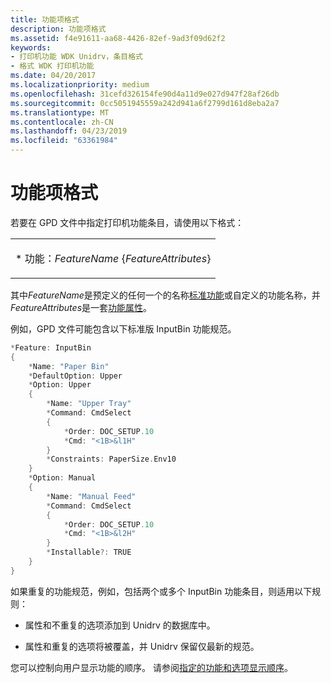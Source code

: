 ```yaml
---
title: 功能项格式
description: 功能项格式
ms.assetid: f4e91611-aa68-4426-82ef-9ad3f09d62f2
keywords:
- 打印机功能 WDK Unidrv，条目格式
- 格式 WDK 打印机功能
ms.date: 04/20/2017
ms.localizationpriority: medium
ms.openlocfilehash: 31cefd326154fe90d4a11d9e027d947f28af26db
ms.sourcegitcommit: 0cc5051945559a242d941a6f2799d161d8eba2a7
ms.translationtype: MT
ms.contentlocale: zh-CN
ms.lasthandoff: 04/23/2019
ms.locfileid: "63361984"
---
```

# <a name="feature-entry-format"></a>功能项格式





若要在 GPD 文件中指定打印机功能条目，请使用以下格式：

<table>
<colgroup>
<col width="100%" />
</colgroup>
<tbody>
<tr class="odd">
<td><p>* 功能：<em>FeatureName</em> {<em>FeatureAttributes</em>}</p></td>
</tr>
</tbody>
</table>

 

其中*FeatureName*是预定义的任何一个的名称[标准功能](standard-features.md)或自定义的功能名称，并*FeatureAttributes*是一套[功能属性](feature-attributes.md)。

例如，GPD 文件可能包含以下标准版 InputBin 功能规范。

```cpp
*Feature: InputBin
{
    *Name: "Paper Bin"
    *DefaultOption: Upper
    *Option: Upper
    {
        *Name: "Upper Tray"
        *Command: CmdSelect
        {
            *Order: DOC_SETUP.10
            *Cmd: "<1B>&l1H"
        }
        *Constraints: PaperSize.Env10
    }
    *Option: Manual
    {
        *Name: "Manual Feed"
        *Command: CmdSelect
        {
            *Order: DOC_SETUP.10
            *Cmd: "<1B>&l2H"
        }
        *Installable?: TRUE
    }
}
```

如果重复的功能规范，例如，包括两个或多个 InputBin 功能条目，则适用以下规则：

-   属性和不重复的选项添加到 Unidrv 的数据库中。

-   属性和重复的选项将被覆盖，并 Unidrv 保留仅最新的规范。

您可以控制向用户显示功能的顺序。 请参阅[指定的功能和选项显示顺序](specifying-feature-and-option-display-order.md)。

 

 




